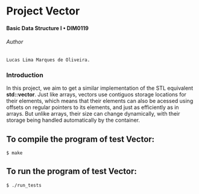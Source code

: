 # Project Vector

#### Basic Data Structure I • DIM0119

###### Author
```
Lucas Lima Marques de Oliveira.
```
### Introduction
In this project, we aim to get a similar implementation of the STL equivalent **std::vector**. Just like arrays, vectors use contiguos storage locations for their elements, which means that their elements can also be acessed using offsets on regular pointers to its elements, and just as efficiently as in arrays. But unlike arrays, their size can change dynamically, with their storage being handled automatically by the container.

To compile the program of test Vector:
------------------------------------------------
	$ make

To run the program of test Vector:
------------------------------------------------
	$ ./run_tests
